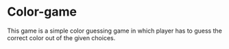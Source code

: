 # Color-game
This game is a simple color guessing game in which player has to guess the correct color out of the given choices.
